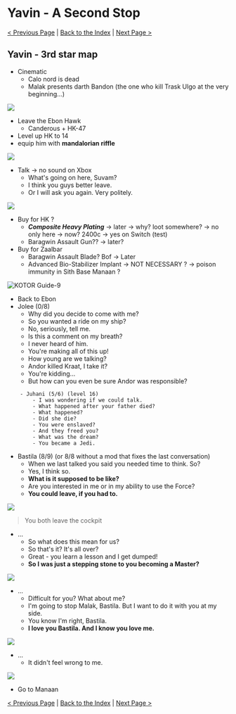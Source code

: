# Yavin - A Second Stop

[< Previous Page](056_Kashyyyk.md)
| [Back to the Index](./000_Index.md)
| [Next Page >](./059_Tatooine.md)

## Yavin - 3rd star map

- Cinematic 
  - Calo nord is dead 
  - Malak presents darth Bandon (the one who kill Trask Ulgo at the very beginning...)

![](../resources/images/switch/2022013012350000-B5D02A793ED06B4BA008125C7E302FC9.jpg)

- Leave the Ebon Hawk
  - Canderous + HK-47
- Level up HK to 14
- equip him with **mandalorian riffle**

![](../resources/images/switch/2022013012394200-B5D02A793ED06B4BA008125C7E302FC9.jpg)

- Talk -> no sound on Xbox
    - What's going on here, Suvam?
    - I think you guys better leave.
    - Or I will ask you again. Very politely.

![](../resources/images/switch/2022013012403200-B5D02A793ED06B4BA008125C7E302FC9.jpg)

- Buy for HK ?
    - _**Composite Heavy Plating**_ -> later -> why? loot somewhere? -> no only here -> now? 2400c -> yes on Switch (test)
    - Baragwin Assault Gun?? -> later?
- Buy for Zaalbar
    - Baragwin Assault Blade? Bof -> Later
    - Advanced Bio-Stabilizer Implant -> NOT NECESSARY ? -> poison immunity in Sith Base Manaan ?

![KOTOR Guide-9](../resources/images/screenshots/KOTOR%20Guide-9.png)

- Back to Ebon
- Jolee (0/8)
  - Why did you decide to come with me?
  - So you wanted a ride on my ship?
  - No, seriously, tell me.
  - Is this a comment on my breath?
  - I never heard of him.
  - You're making all of this up!
  - How young are we talking?
  - Andor killed Kraat, I take it?
  - You're kidding…
  - But how can you even be sure Andor was responsible?

```
    - Juhani (5/6) (level 16)
        - I was wondering if we could talk.
        - What happened after your father died?
        - What happened?
        - Did she die?
        - You were enslaved?
        - And they freed you?
        - What was the dream?
        - You became a Jedi.
```

- Bastila (8/9) (or 8/8 without a mod that fixes the last conversation)
  - When we last talked you said you needed time to think. So?
  - Yes, I think so.
  - **What is it supposed to be like?**
  - Are you interested in me or in my ability to use the Force?
  - **You could leave, if you had to.**


![](../resources/images/switch/2022013012484500-B5D02A793ED06B4BA008125C7E302FC9.jpg)
> You both leave the cockpit

- …
  - So what does this mean for us?
  - So that's it? It's all over?
  - Great - you learn a lesson and I get dumped!
  - **So I was just a stepping stone to you becoming a Master?**

![](../resources/images/switch/2022013012500000-B5D02A793ED06B4BA008125C7E302FC9.jpg)

- ...
  - Difficult for you? What about me?
  - I'm going to stop Malak, Bastila. But I want to do it with you at my side.
  - You know I'm right, Bastila.
  - **I love you Bastila. And I know you love me.**
      
![](../resources/images/switch/2022013012505800-B5D02A793ED06B4BA008125C7E302FC9.jpg)

- ...
  - It didn't feel wrong to me. 

![](../resources/images/switch/2022013012513900-B5D02A793ED06B4BA008125C7E302FC9.jpg)

- Go to Manaan

[< Previous Page](056_Kashyyyk.md)
| [Back to the Index](./000_Index.md)
| [Next Page >](./059_Tatooine.md)
